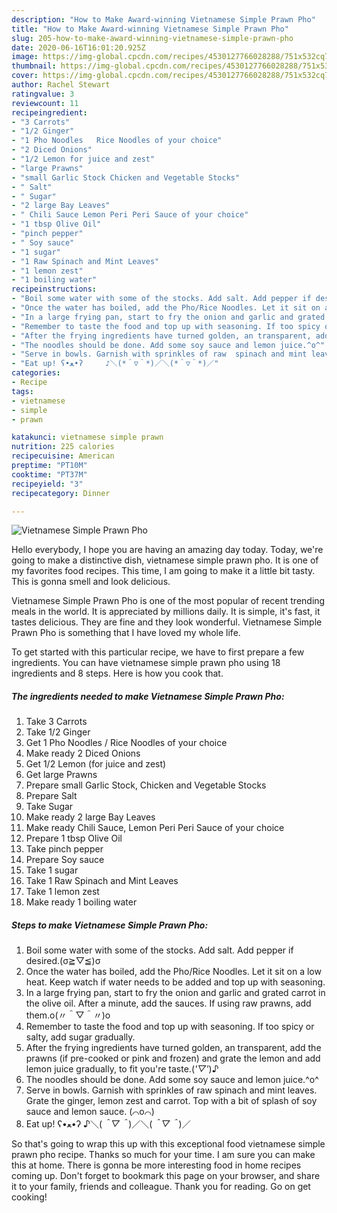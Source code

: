 ```yaml
---
description: "How to Make Award-winning Vietnamese Simple Prawn Pho"
title: "How to Make Award-winning Vietnamese Simple Prawn Pho"
slug: 205-how-to-make-award-winning-vietnamese-simple-prawn-pho
date: 2020-06-16T16:01:20.925Z
image: https://img-global.cpcdn.com/recipes/4530127766028288/751x532cq70/vietnamese-simple-prawn-pho-recipe-main-photo.jpg
thumbnail: https://img-global.cpcdn.com/recipes/4530127766028288/751x532cq70/vietnamese-simple-prawn-pho-recipe-main-photo.jpg
cover: https://img-global.cpcdn.com/recipes/4530127766028288/751x532cq70/vietnamese-simple-prawn-pho-recipe-main-photo.jpg
author: Rachel Stewart
ratingvalue: 3
reviewcount: 11
recipeingredient:
- "3 Carrots"
- "1/2 Ginger"
- "1 Pho Noodles   Rice Noodles of your choice"
- "2 Diced Onions"
- "1/2 Lemon for juice and zest"
- "large Prawns"
- "small Garlic Stock Chicken and Vegetable Stocks"
- " Salt"
- " Sugar"
- "2 large Bay Leaves"
- " Chili Sauce Lemon Peri Peri Sauce of your choice"
- "1 tbsp Olive Oil"
- "pinch pepper"
- " Soy sauce"
- "1 sugar"
- "1 Raw Spinach and Mint Leaves"
- "1 lemon zest"
- "1 boiling water"
recipeinstructions:
- "Boil some water with some of the stocks. Add salt. Add pepper if desired.(σ≧▽≦)σ"
- "Once the water has boiled, add the Pho/Rice Noodles. Let it sit on a low heat. Keep watch if water needs to be added and top up with seasoning."
- "In a large frying pan, start to fry the onion and garlic and grated carrot in the olive oil. After a minute, add the sauces. If using raw prawns, add them.o(〃＾▽＾〃)o"
- "Remember to taste the food and top up with seasoning. If too spicy or salty, add sugar gradually."
- "After the frying ingredients have turned golden, an transparent, add the prawns (if pre-cooked or pink and frozen) and grate the lemon and add lemon juice gradually, to fit you&#39;re taste.(*&#39;▽&#39;*)♪"
- "The noodles should be done. Add some soy sauce and lemon juice.^o^"
- "Serve in bowls. Garnish with sprinkles of raw  spinach and mint leaves. Grate the ginger, lemon zest and carrot. Top with a bit of splash of soy sauce and lemon sauce. (⌒o⌒)"
- "Eat up! ʕ•ﻌ•ʔ     ♪＼(*＾▽＾*)／＼(*＾▽＾*)／"
categories:
- Recipe
tags:
- vietnamese
- simple
- prawn

katakunci: vietnamese simple prawn 
nutrition: 225 calories
recipecuisine: American
preptime: "PT10M"
cooktime: "PT37M"
recipeyield: "3"
recipecategory: Dinner

---
```



![Vietnamese Simple Prawn Pho](https://img-global.cpcdn.com/recipes/4530127766028288/751x532cq70/vietnamese-simple-prawn-pho-recipe-main-photo.jpg)

Hello everybody, I hope you are having an amazing day today. Today, we're going to make a distinctive dish, vietnamese simple prawn pho. It is one of my favorites food recipes. This time, I am going to make it a little bit tasty. This is gonna smell and look delicious.



Vietnamese Simple Prawn Pho is one of the most popular of recent trending meals in the world. It is appreciated by millions daily. It is simple, it's fast, it tastes delicious. They are fine and they look wonderful. Vietnamese Simple Prawn Pho is something that I have loved my whole life.


To get started with this particular recipe, we have to first prepare a few ingredients. You can have vietnamese simple prawn pho using 18 ingredients and 8 steps. Here is how you cook that.

<!--inarticleads1-->

##### The ingredients needed to make Vietnamese Simple Prawn Pho:

1. Take 3 Carrots
1. Take 1/2 Ginger
1. Get 1 Pho Noodles  / Rice Noodles of your choice
1. Make ready 2 Diced Onions
1. Get 1/2 Lemon (for juice and zest)
1. Get large Prawns
1. Prepare small Garlic Stock, Chicken and Vegetable Stocks
1. Prepare  Salt
1. Take  Sugar
1. Make ready 2 large Bay Leaves
1. Make ready  Chili Sauce, Lemon Peri Peri Sauce of your choice
1. Prepare 1 tbsp Olive Oil
1. Take pinch pepper
1. Prepare  Soy sauce
1. Take 1 sugar
1. Take 1 Raw Spinach and Mint Leaves
1. Take 1 lemon zest
1. Make ready 1 boiling water




<!--inarticleads2-->

##### Steps to make Vietnamese Simple Prawn Pho:

1. Boil some water with some of the stocks. Add salt. Add pepper if desired.(σ≧▽≦)σ
1. Once the water has boiled, add the Pho/Rice Noodles. Let it sit on a low heat. Keep watch if water needs to be added and top up with seasoning.
1. In a large frying pan, start to fry the onion and garlic and grated carrot in the olive oil. After a minute, add the sauces. If using raw prawns, add them.o(〃＾▽＾〃)o
1. Remember to taste the food and top up with seasoning. If too spicy or salty, add sugar gradually.
1. After the frying ingredients have turned golden, an transparent, add the prawns (if pre-cooked or pink and frozen) and grate the lemon and add lemon juice gradually, to fit you&#39;re taste.(*&#39;▽&#39;*)♪
1. The noodles should be done. Add some soy sauce and lemon juice.^o^
1. Serve in bowls. Garnish with sprinkles of raw  spinach and mint leaves. Grate the ginger, lemon zest and carrot. Top with a bit of splash of soy sauce and lemon sauce. (⌒o⌒)
1. Eat up! ʕ•ﻌ•ʔ     ♪＼(*＾▽＾*)／＼(*＾▽＾*)／




So that's going to wrap this up with this exceptional food vietnamese simple prawn pho recipe. Thanks so much for your time. I am sure you can make this at home. There is gonna be more interesting food in home recipes coming up. Don't forget to bookmark this page on your browser, and share it to your family, friends and colleague. Thank you for reading. Go on get cooking!
